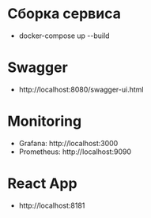 
# Сборка сервиса
 - docker-compose up --build
  
# Swagger
 - http://localhost:8080/swagger-ui.html
  
# Monitoring
 - Grafana: http://localhost:3000
 - Prometheus: http://localhost:9090
 
# React App
 - http://localhost:8181

  
  
